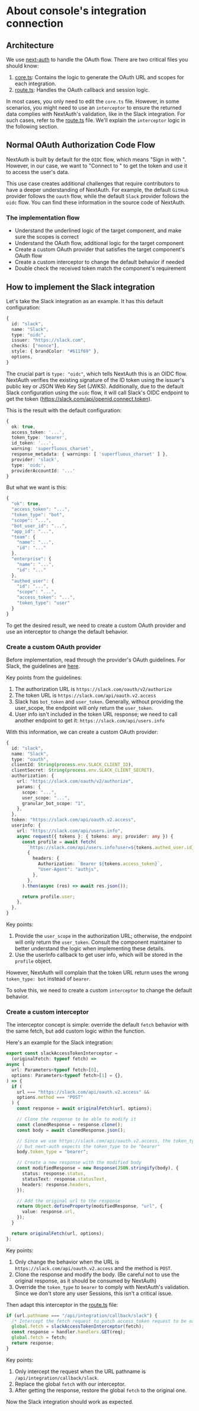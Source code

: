 # About console's integration connection

## Architecture

We use [next-auth](https://next-auth.js.org/) to handle the OAuth flow. There are two critical files you should know:

1. [core.ts](/packages/toolkit/src/lib/integrations/core.ts): Contains the logic to generate the OAuth URL and scopes for each integration.
2. [route.ts](/apps/console/src/app/api/integration/[...nextauth]/route.ts): Handles the OAuth callback and session logic.

In most cases, you only need to edit the `core.ts` file. However, in some scenarios, you might need to use an `interceptor` to ensure the returned data complies with NextAuth's validation, like in the Slack integration. For such cases, refer to the [route.ts](/apps/console/src/app/api/integration/[...nextauth]/route.ts) file. We'll explain the `interceptor` logic in the following section.

## Normal OAuth Authorization Code Flow

NextAuth is built by default for the `OIDC` flow, which means "Sign in with <Provider>". However, in our case, we want to "Connect to <Provider>" to get the token and use it to access the user's data. 

This use case creates additional challenges that require contributors to have a deeper understanding of NextAuth. For example, the default `GitHub` provider follows the `oauth` flow, while the default `Slack` provider follows the `oidc` flow. You can find these information in the source code of NextAuth.

### The implementation flow

- Understand the underlined logic of the target component, and make sure the scopes is correct
- Understand the OAuth flow, additional logic for the target component
- Create a custom OAuth provider that satisfies the target component's OAuth flow
- Create a custom interceptor to change the default behavior if needed
- Double check the received token match the component's requirement

## How to implement the Slack integration

Let's take the Slack integration as an example. It has this default configuration:

```ts
{
  id: "slack",
  name: "Slack",
  type: "oidc",
  issuer: "https://slack.com",
  checks: ["nonce"],
  style: { brandColor: "#611f69" },
  options,
}
```

The crucial part is `type: "oidc"`, which tells NextAuth this is an OIDC flow. NextAuth verifies the existing signature of the ID token using the issuer's public key or JSON Web Key Set (JWKS). Additionally, due to the default Slack configuration using the `oidc` flow, it will call Slack's OIDC endpoint to get the token (https://slack.com/api/openid.connect.token).

This is the result with the default configuration:

```ts
{
  ok: true,
  access_token: '...',
  token_type: 'bearer',
  id_token: '...',
  warning: 'superfluous_charset',
  response_metadata: { warnings: [ 'superfluous_charset' ] },
  provider: 'slack',
  type: 'oidc',
  providerAccountId: '...'
}
```

But what we want is this:

```ts
{
  "ok": true,
  "access_token": "...",
  "token_type": "bot",
  "scope": "...",
  "bot_user_id": "...",
  "app_id": "...",
  "team": {
    "name": "...",
    "id": "..."
  },
  "enterprise": {
    "name": "...",
    "id": "..."
  },
  "authed_user": {
    "id": "...",
    "scope": "...",
    "access_token": "...",
    "token_type": "user"
  }
}
```

To get the desired result, we need to create a custom OAuth provider and use an interceptor to change the default behavior.

### Create a custom OAuth provider

Before implementation, read through the provider's OAuth guidelines. For Slack, the guidelines are [here](https://api.slack.com/authentication/oauth-v2).

Key points from the guidelines:

1. The authorization URL is `https://slack.com/oauth/v2/authorize`
2. The token URL is `https://slack.com/api/oauth.v2.access`
3. Slack has `bot_token` and `user_token`. Generally, without providing the user_scope, the endpoint will only return the `user_token`.
4. User info isn't included in the token URL response; we need to call another endpoint to get it: `https://slack.com/api/users.info`

With this information, we can create a custom OAuth provider:

```ts
{
  id: "slack",
  name: "Slack",
  type: "oauth",
  clientId: String(process.env.SLACK_CLIENT_ID),
  clientSecret: String(process.env.SLACK_CLIENT_SECRET),
  authorization: {
    url: "https://slack.com/oauth/v2/authorize",
    params: {
      scope: "...",
      user_scope: "...",
      granular_bot_scope: "1",
    },
  },
  token: "https://slack.com/api/oauth.v2.access",
  userinfo: {
    url: "https://slack.com/api/users.info",
    async request({ tokens }: { tokens: any; provider: any }) {
      const profile = await fetch(
        `https://slack.com/api/users.info?user=${tokens.authed_user.id}`,
        {
          headers: {
            Authorization: `Bearer ${tokens.access_token}`,
            "User-Agent": "authjs",
          },
        },
      ).then(async (res) => await res.json());

      return profile.user;
    },
  },
}
```

Key points:

1. Provide the `user_scope` in the authorization URL; otherwise, the endpoint will only return the `user_token`. Consult the component maintainer to better understand the logic when implementing these details.
2. Use the userInfo callback to get user info, which will be stored in the `profile` object.

However, NextAuth will complain that the token URL return uses the wrong `token_type: bot` instead of `bearer`.

To solve this, we need to create a custom `interceptor` to change the default behavior.

### Create a custom interceptor

The interceptor concept is simple: override the default `fetch` behavior with the same fetch, but add custom logic within the function.

Here's an example for the Slack integration:

```ts
export const slackAccessTokenInterceptor =
  (originalFetch: typeof fetch) =>
async (
  url: Parameters<typeof fetch>[0],
  options: Parameters<typeof fetch>[1] = {},
) => {
  if (
    url === "https://slack.com/api/oauth.v2.access" &&
    options.method === "POST"
  ) {
    const response = await originalFetch(url, options);

    // Clone the response to be able to modify it
    const clonedResponse = response.clone();
    const body = await clonedResponse.json();

    // Since we use https://slack.com/api/oauth.v2.access, the token_type is "bot" not "bearer"
    // but next-auth expects the token_type to be "bearer"
    body.token_type = "bearer";

    // Create a new response with the modified body
    const modifiedResponse = new Response(JSON.stringify(body), {
      status: response.status,
      statusText: response.statusText,
      headers: response.headers,
    });

    // Add the original url to the response
    return Object.defineProperty(modifiedResponse, "url", {
      value: response.url,
    });
  }

  return originalFetch(url, options);
};
```

Key points:

1. Only change the behavior when the URL is `https://slack.com/api/oauth.v2.access` and the method is `POST`.
2. Clone the response and modify the body. (Be careful not to use the original response, as it should be consumed by NextAuth)
3. Override the `token_type` to `bearer` to comply with NextAuth's validation. Since we don't store any user Sessions, this isn't a critical issue.

Then adapt this interceptor in the [route.ts](/apps/console/src/app/api/integration/[...nextauth]/route.ts) file:

```ts
if (url.pathname === "/api/integration/callback/slack") {
  /* Intercept the fetch request to patch access_token request to be oauth compliant */
  global.fetch = slackAccessTokenInterceptor(fetch);
  const response = handler.handlers.GET(req);
  global.fetch = fetch;
  return response;
}
```

Key points:

1. Only intercept the request when the URL pathname is `/api/integration/callback/slack`.
2. Replace the global `fetch` with our interceptor.
3. After getting the response, restore the global `fetch` to the original one.

Now the Slack integration should work as expected.
